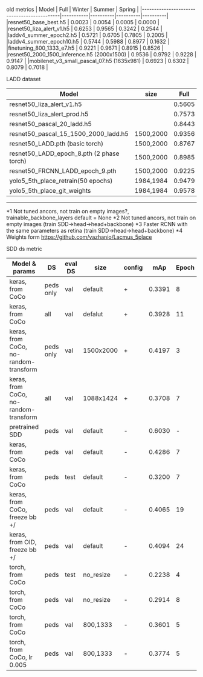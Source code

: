 old metrics
|        Model                               |    Full   | Winter   |   Summer |   Spring |
|--------------------------------------------|-----------|----------|----------|----------|               
|resnet50_base_best.h5                       |   0.0023  |  0.0054  |  0.0005  |  0.0000  |
|resnet50_liza_alert_v1.h5                   |   0.6253  |  0.9565  |  0.3242  |  0.2544  |
|laddv4_summer_epoch2.h5                     |   0.5721  |  0.6705  |  0.7805  |  0.2005  |
|laddv4_summer_epoch10.h5                    |   0.5744  |  0.5988  |  0.8977  |  0.1632  |
|finetuning_800_1333_e7.h5                   |   0.9221  |  0.9671  |  0.8915  |  0.8526  |
|resnet50_2000_1500_inference.h5 (2000x1500) |   0.9536  |  0.9792  |  0.9228  |  0.9147  |
|mobilenet_v3_small_pascal_07.h5 (1635x981)  |   0.6923  |  0.6302  |  0.8079  |  0.7018  |

LADD dataset

|        Model                             | size      |    Full   | Winter   | Spring   |  SummerM | SummerT  | comments  |
|------------------------------------------|-----------|-----------|----------|----------|----------|----------|-----------|
|resnet50_liza_alert_v1.h5                 |           |   0.5605  | 0.9565   | 0.2526   | 0.2734   | 0.5126   | |
|resnet50_liza_alert_prod.h5               |           |   0.7573  | 0.9614   | 0.8408   | 0.8902   | 0.5951   | |
|resnet50_pascal_20_ladd.h5                |           |   0.8443  | 0.9426   | 0.6823   | 0.7080   | 0.8345   | |
|resnet50_pascal_15_1500_2000_ladd.h5      | 1500,2000 |   0.9356  | 0.9825   | 0.8956   | 0.8839   | 0.9315   | |
|resnet50_LADD.pth (basic torch)		   | 1500,2000 |   0.8767  | 0.9595   | 0.6556   | 0.8053   | 0.8987   | *1  |
|resnet50_LADD_epoch_8.pth (2 phase torch) | 1500,2000 |   0.8985  | 0.9731   | 0.7455   | 0.8067   | 0.9146   | *2  |
|resnet50_FRCNN_LADD_epoch_9.pth           | 1500,2000 |   0.9225  | 0.9801   | 0.7813   | 0.8747   | 0.9183   | *3  |
|yolo5_5th_place_retrain(50 epochs)        | 1984,1984 |   0.9479  | 0.9843   | 0.7866   | 0.9255   | 0.9701   | |
|yolo5_5th_place_git_weights               | 1984,1984 |   0.9578  | 0.9833   | 0.8192   | 0.9474   | 0.9799   | *4  |

---
*1 Not tuned ancors, not train on empty images?, trainable_backbone_layers default = None
*2 Not tuned ancors, not train on empty images (train SDD->head->head+backbone)
*3 Faster RCNN with the same parameters as retina (train SDD->head->head+backbone)
*4 Weights form https://github.com/vazhanio/Lacmus_5place


SDD ds metric

|  Model & params                         |    DS     | eval DS | size      | config | mAp    | Epoch |
| ----------------------------------------|-----------|---------|-----------|--------|--------| ------|
| keras, from CoCo	                      | peds only | val     | default   |   +    | 0.3391 |   8   |
| keras, from CoCo                        | all       | val     | defalut   |   +    | 0.3928 |   11  |
| keras, from CoCo, no-random-transform   | peds only | val     | 1500x2000 |   +    | 0.4197 |   3   |
| keras, from CoCo, no-random-transform   | all       | val     | 1088x1424 |   +    | 0.3708 |   7   |
| pretrained SDD                          | peds      | val     | default   |   -    | 0.6030 |   -   |
| keras, from CoCo                        | peds      | val     | default   |   -    | 0.4286 |   7   |
| keras, from CoCo                        | peds      | test    | default   |   -    | 0.3200 |   7   |
| keras, from CoCo,  freeze bb +/         | peds      | val     | default   |   -    | 0.4065 |   19  |
| keras, from OID, freeze bb +/           | peds      | val     | default   |   -    | 0.4094 |   24  |
| torch, from CoCo                        | peds      | test    | no_resize |   -    | 0.2238 |   4   |
| torch, from CoCo                        | peds      | val     | no_resize |   -    | 0.2914 |   8   |
| torch, from CoCo                        | peds      | val     | 800,1333  |   -    | 0.3601 |   5   | 
| torch, from CoCo, lr 0.005              | peds      | val     | 800,1333  |   -    | 0.3774 |   5   |
